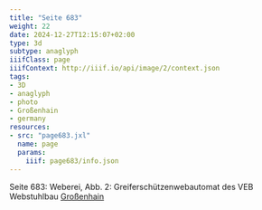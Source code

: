 ```yaml
---
title: "Seite 683"
weight: 22
date: 2024-12-27T12:15:07+02:00
type: 3d
subtype: anaglyph
iiifClass: page
iiifContext: http://iiif.io/api/image/2/context.json
tags:
- 3D
- anaglyph
- photo
- Großenhain
- germany
resources:
- src: "page683.jxl"
  name: page
  params:
    iiif: page683/info.json
---
```

Seite 683: Weberei, Abb. 2: Greiferschützenwebautomat des VEB Webstuhlbau [Großenhain](https://de.wikipedia.org/wiki/Gro%C3%9Fenhain)
